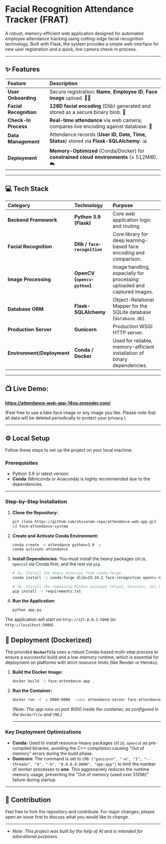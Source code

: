 # Facial Recognition Attendance Tracker (FRAT)

A robust, memory-efficient web application designed for automated employee attendance tracking using cutting-edge facial recognition technology. Built with Flask, the system provides a simple web interface for new user registration and a quick, live camera check-in process.

---

## ✨ Features
| Feature | Description |
| :--- | :--- |
| **User Onboarding** | Secure registration: **Name**, **Employee ID**, **Face Image** upload. 🧑‍💻 |
| **Facial Recognition** | **128D facial encoding** (Dlib) generated and stored as a secure binary blob. 💾 |
| **Check-In Process** | **Real-time attendance** via web camera; compares live encoding against database. 📸 |
| **Data Management** | Attendance records (**User ID, Date, Time, Status**) stored via **Flask-SQLAlchemy**. 📊 |
| **Deployment** | **Memory-Optimized** (Conda/Docker) for **constrained cloud environments** ($\le$ 512MiB). ☁️ |

---

## 💻 Tech Stack

| Category | Technology | Purpose |
| :--- | :--- | :--- |
| **Backend Framework** | **Python 3.9 (Flask)** | Core web application logic and routing. |
| **Facial Recognition** | **Dlib / `face-recognition`** | Core library for deep learning-based face encoding and comparison. |
| **Image Processing** | **OpenCV (`opencv-python`)** | Image handling, especially for processing uploaded and captured images. |
| **Database ORM** | **Flask-SQLAlchemy** | Object-Relational Mapper for the SQLite database (`database.db`). |
| **Production Server** | **Gunicorn** | Production WSGI HTTP server. |
| **Environment/Deployment**| **Conda / Docker** | Used for reliable, memory-efficient installation of binary dependencies. |

---

## 📺 Live Demo:
 **https://attendance-web-app-14vp.onrender.com/**
 
 (Feel free to use a fake face image or any image you like. Please note that all data will be deleted periodically to protect your privacy.)

 ---

## ⚙️ Local Setup

Follow these steps to set up the project on your local machine.

### Prerequisites

* Python 3.9 or latest version
* **Conda** (Miniconda or Anaconda) is highly recommended due to the dependencies.

---

### Step-by-Step Installation

1.  **Clone the Repository:**
    ```bash
    git clone https://github.com/shivaram-repo/attendance-web-app.git
    cd face-attendance-system
    ```

2.  **Create and Activate Conda Environment:**
    ```bash
    conda create -n attendance python=3.9 -y
    conda activate attendance
    ```

3.  **Install Dependencies:**
    You must install the heavy packages (`dlib`, `opencv`) via Conda first, and the rest via `pip`.

    ```bash
    # 3a. Install the heavy binaries from conda-forge
    conda install -c conda-forge dlib=19.24.2 face-recognition opencv numpy -y

    # 3b. Install the remaining Python packages (Flask, Gunicorn, etc.)
    pip install -r requirements.txt
    ```

4.  **Run the Application:**

    ```bash
    python app.py
    ```

The application will start on `http://127.0.0.1:5000` (or `http://localhost:5000`).

## 🐳 Deployment (Dockerized)

The provided **`Dockerfile`** uses a robust Conda-based multi-step process to ensure a successful build and a low-memory runtime, which is essential for deployment on platforms with strict resource limits (like Render or Heroku).

1.  **Build the Docker Image:**
    ```bash
    docker build -t face-attendance-app .
    ```

2.  **Run the Container:**
    ```bash
    docker run -d -p 8000:8000 --name attendance-server face-attendance-app
    ```
    *(Note: The app runs on port 8000 inside the container, as configured in the `Dockerfile` and `CMD`.)*

    ---

### Key Deployment Optimizations

* **Conda:** Used to install resource-heavy packages (`dlib`, `opencv`) as pre-compiled binaries, avoiding the C++ compilation causing "Out of memory" errors during the build phase.
* **Gunicorn:** The command is set to `CMD ["gunicorn", "-w", "1", "--threads", "4", "-b", "0.0.0.0:8000", "app:app"]` to limit the number of worker processes to **one**. This aggressively reduces the runtime memory usage, preventing the "Out of memory (used over 512Mi)" failure during startup.

---

## 🤝 Contribution

Feel free to fork the repository and contribute. For major changes, please open an issue first to discuss what you would like to change.

---

* *Note: This project was built by the help of AI and is intended for educational purposes.*

